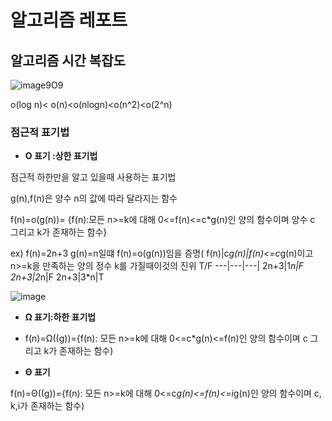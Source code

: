 # 알고리즘 레포트


## 알고리즘 시간 복잡도
![image](https://user-images.githubusercontent.com/100903674/158020725-84b87c9a-edad-41e6-8a0e-03edbd0f9889.png)9O9

o(log n)< o(n)<o(nlogn)<o(n^2)<o(2^n)
### 점근적 표기법

* **O 표기 :상한 표기법**

점근적 하한만을 알고 있을때 사용하는 표기법

g(n),f(n)은 양수 n의 값에 따라 달라지는 함수

f(n)=o(g(n))= {f(n):모든 n>=k에 대해 0<=f(n)<=c*g(n)인 양의 함수이며 양수 c 그리고 k가 존재하는 함수}


ex) f(n)=2n+3 g(n)=n일떄
f(n)=o(g(n))임을 증명(
f(n)|c*g(n)|f(n)<=c*g(n)이고 n>=k을 만족하는 양의 정수 k를 가질때이것의 진위 T/F
---|---|---|
2n+3|1*n|F
2n+3|2*n|F
2n+3|3*n|T

![image](https://user-images.githubusercontent.com/100903674/158021908-f53de5dc-c07f-4882-8f11-824602f33f65.png)




* **Ω 표기:하한 표기법**

* f(n)=Ω((g))={f(n): 모든 n>=k에 대해 0<=c*g(n)<=f(n)인 양의 함수이며 c 그리고 k가 존재하는 함수)


* **Θ 표기**

f(n)=Θ((g))={f(n): 모든 n>=k에 대해 0<=c*g(n)<=f(n)<=i*g(n)인 양의 함수이며 c, k,i가 존재하는 함수)
